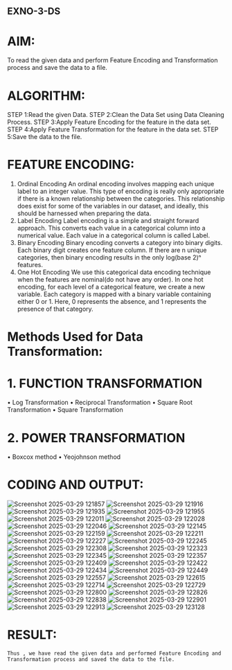 ## EXNO-3-DS

# AIM:
To read the given data and perform Feature Encoding and Transformation process and save the data to a file.

# ALGORITHM:
STEP 1:Read the given Data.
STEP 2:Clean the Data Set using Data Cleaning Process.
STEP 3:Apply Feature Encoding for the feature in the data set.
STEP 4:Apply Feature Transformation for the feature in the data set.
STEP 5:Save the data to the file.

# FEATURE ENCODING:
1. Ordinal Encoding
An ordinal encoding involves mapping each unique label to an integer value. This type of encoding is really only appropriate if there is a known relationship between the categories. This relationship does exist for some of the variables in our dataset, and ideally, this should be harnessed when preparing the data.
2. Label Encoding
Label encoding is a simple and straight forward approach. This converts each value in a categorical column into a numerical value. Each value in a categorical column is called Label.
3. Binary Encoding
Binary encoding converts a category into binary digits. Each binary digit creates one feature column. If there are n unique categories, then binary encoding results in the only log(base 2)ⁿ features.
4. One Hot Encoding
We use this categorical data encoding technique when the features are nominal(do not have any order). In one hot encoding, for each level of a categorical feature, we create a new variable. Each category is mapped with a binary variable containing either 0 or 1. Here, 0 represents the absence, and 1 represents the presence of that category.

# Methods Used for Data Transformation:
  # 1. FUNCTION TRANSFORMATION
• Log Transformation
• Reciprocal Transformation
• Square Root Transformation
• Square Transformation
  # 2. POWER TRANSFORMATION
• Boxcox method
• Yeojohnson method

# CODING AND OUTPUT:
![Screenshot 2025-03-29 121857](https://github.com/user-attachments/assets/2b4aff80-ae5c-4dba-9f15-65bf642d8c66)
![Screenshot 2025-03-29 121916](https://github.com/user-attachments/assets/05214d60-6fe3-48d9-983a-cdc4ad4520fe)
![Screenshot 2025-03-29 121935](https://github.com/user-attachments/assets/532718c9-e627-4236-be44-b95294f4817a)
![Screenshot 2025-03-29 121955](https://github.com/user-attachments/assets/cdb277af-fcca-4494-a3b4-36f098db9059)
![Screenshot 2025-03-29 122011](https://github.com/user-attachments/assets/e982a1ce-33a1-4e0b-aa0e-82cf081561be)
![Screenshot 2025-03-29 122028](https://github.com/user-attachments/assets/fb7d4277-c20c-4720-82bf-cefb8842ed03)
![Screenshot 2025-03-29 122046](https://github.com/user-attachments/assets/a1acad91-fca1-4d14-85d2-3f4bca5b5805)
![Screenshot 2025-03-29 122145](https://github.com/user-attachments/assets/0aa8d244-2e85-4cee-a209-6d3ae1e2575d)
![Screenshot 2025-03-29 122159](https://github.com/user-attachments/assets/8283dbce-e125-4625-bf4a-c4ddea63f084)
![Screenshot 2025-03-29 122211](https://github.com/user-attachments/assets/6ea44593-1e9d-444d-8fb0-b73c221a29dd)
![Screenshot 2025-03-29 122227](https://github.com/user-attachments/assets/65872990-0111-4ce5-a6a9-7b79aea393cc)
![Screenshot 2025-03-29 122245](https://github.com/user-attachments/assets/ff40352b-3691-4004-a532-231a327a44fa)
![Screenshot 2025-03-29 122308](https://github.com/user-attachments/assets/9fe204a7-da0a-4be2-887d-12793febd31c)
![Screenshot 2025-03-29 122323](https://github.com/user-attachments/assets/2d5d8f47-cadd-4dd6-b387-4d8f7e278799)
![Screenshot 2025-03-29 122345](https://github.com/user-attachments/assets/1a3dacf2-070e-42da-abe1-3a22708dcaa7)
![Screenshot 2025-03-29 122357](https://github.com/user-attachments/assets/c18796f4-3041-443b-8c66-a42171f425e8)
![Screenshot 2025-03-29 122409](https://github.com/user-attachments/assets/6a2d4258-9c7e-484a-8a4b-8cf673f74e80)
![Screenshot 2025-03-29 122422](https://github.com/user-attachments/assets/44575f6b-be4d-413e-894b-6bc6a135f61f)
![Screenshot 2025-03-29 122434](https://github.com/user-attachments/assets/ddd6fca3-dc8d-403b-83d8-b58c1268cdc1)
![Screenshot 2025-03-29 122449](https://github.com/user-attachments/assets/3ed04a39-9299-45dc-8082-a2909f08d4c1)
![Screenshot 2025-03-29 122557](https://github.com/user-attachments/assets/e4d3301d-7306-493a-8006-b5a4ab6a1d7a)
![Screenshot 2025-03-29 122615](https://github.com/user-attachments/assets/ca36958a-238d-4b50-b039-3c0ec8d719eb)
![Screenshot 2025-03-29 122714](https://github.com/user-attachments/assets/4b30a9d7-893f-430f-8397-a9a4fa7e6716)
![Screenshot 2025-03-29 122729](https://github.com/user-attachments/assets/78a2d181-44c3-4ff9-9026-34950575fc6c)
![Screenshot 2025-03-29 122800](https://github.com/user-attachments/assets/1a87b0a0-1d37-4003-b768-2892c88f0c3c)
![Screenshot 2025-03-29 122826](https://github.com/user-attachments/assets/b5d82204-5387-476a-9bc0-34a12592e521)
![Screenshot 2025-03-29 122838](https://github.com/user-attachments/assets/0114564b-f2dd-43c3-90f5-b7d85dc326e0)
![Screenshot 2025-03-29 122901](https://github.com/user-attachments/assets/ee89c271-a146-479f-b17b-4eb3e993dfbf)
![Screenshot 2025-03-29 122913](https://github.com/user-attachments/assets/523904a1-97d6-4d5c-8b40-4f72490bc502)
![Screenshot 2025-03-29 123128](https://github.com/user-attachments/assets/b559d726-d244-4139-a073-68bbb29f5770)

  
# RESULT:
    Thus , we have read the given data and performed Feature Encoding and Transformation process and saved the data to the file.

       
